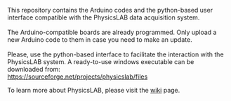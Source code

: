 This repository contains the Arduino codes and the python-based user interface compatible with the PhysicsLAB data acquisition system.
\
\
The Arduino-compatible boards are already programmed. Only upload a new Arduino code to them in case you need to make an update.
\
\
Please, use the python-based interface to facilitate the interaction with the PhysicsLAB system. A ready-to-use windows executable can be downloaded from:\
https://sourceforge.net/projects/physicslab/files

To learn more about PhysicsLAB, please visit the [wiki](/wiki) page.
